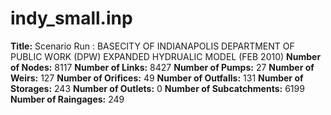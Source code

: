 # indy_small.inp
**Title:** Scenario Run :  BASECITY OF INDIANAPOLIS DEPARTMENT OF PUBLIC WORK (DPW) EXPANDED HYDRUALIC MODEL (FEB 2010)
**Number of Nodes:** 8117
**Number of Links:** 8427
**Number of Pumps:** 27
**Number of Weirs:** 127
**Number of Orifices:** 49
**Number of Outfalls:** 131
**Number of Storages:** 243
**Number of Outlets:** 0
**Number of Subcatchments:** 6199
**Number of Raingages:** 249
